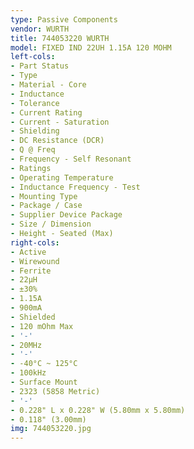 ```yaml
---
type: Passive Components
vendor: WURTH
title: 744053220 WURTH
model: FIXED IND 22UH 1.15A 120 MOHM
left-cols:
- Part Status
- Type
- Material - Core
- Inductance
- Tolerance
- Current Rating
- Current - Saturation
- Shielding
- DC Resistance (DCR)
- Q @ Freq
- Frequency - Self Resonant
- Ratings
- Operating Temperature
- Inductance Frequency - Test
- Mounting Type
- Package / Case
- Supplier Device Package
- Size / Dimension
- Height - Seated (Max)
right-cols:
- Active
- Wirewound
- Ferrite
- 22µH
- ±30%
- 1.15A
- 900mA
- Shielded
- 120 mOhm Max
- '-'
- 20MHz
- '-'
- -40°C ~ 125°C
- 100kHz
- Surface Mount
- 2323 (5858 Metric)
- '-'
- 0.228" L x 0.228" W (5.80mm x 5.80mm)
- 0.118" (3.00mm)
img: 744053220.jpg
---
```


